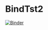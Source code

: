 # BindTst2

[![Binder](https://mybinder.org/badge_logo.svg)](https://mybinder.org/v2/gh/saac/BindTst2/master?urlpath=lab/tree/SistemaOperativo_LINUX/LINUX_PrimerosComandos.ipynb)
